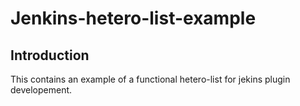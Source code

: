 # Jenkins-hetero-list-example

## Introduction

This contains an example of a functional hetero-list for jekins plugin developement.
